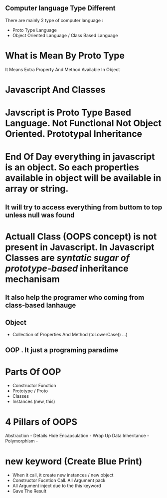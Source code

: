 ## Computer language Type Different

There are mainly 2 type of computer language : 
- Proto Type Language
- Object Oriented Language / Class Based Language

# What is Mean By Proto Type 
It Means Extra Property And Method Available In Object

# Javascript And Classes
# Javscript is Proto Type Based Language. Not Functional Not Object Oriented. Prototypal Inheritance 


# End Of Day everything in javascript is an object. So each properties available in object will be available in array or string.
## It will try to access everything from buttom to top unless null was found

# **Actuall Class (OOPS concept) is not present in Javascript**. In Javascript Classes are *syntatic sugar of prototype-based* inheritance mechanisam
## It also help the programer who coming from class-based lanhauge

## Object
- Collection of Properties And Method (toLowerCase() ...)

## OOP . It just a programing paradime

# Parts Of OOP
- Constructor Function
- Prototype / Proto
- Classes
- Instances (new, this)

# 4 Pillars of OOPS
Abstraction   - Details Hide
Encapsulation - Wrap Up Data
Inheritance   -   
Polymorphism  - 

# new keyword (Create Blue Print)
- When it call, it create new instances / new object
- Constructor Fucntion Call. All Argument pack
- All Argument inject due to the this keyword
- Gave The Result



